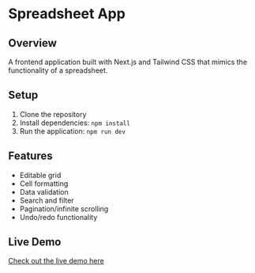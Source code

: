 # Spreadsheet App

## Overview

A frontend application built with Next.js and Tailwind CSS that mimics the functionality of a spreadsheet.

## Setup

1. Clone the repository
2. Install dependencies: `npm install`
3. Run the application: `npm run dev`

## Features

- Editable grid
- Cell formatting
- Data validation
- Search and filter
- Pagination/infinite scrolling
- Undo/redo functionality

## Live Demo

[Check out the live demo here](#)
